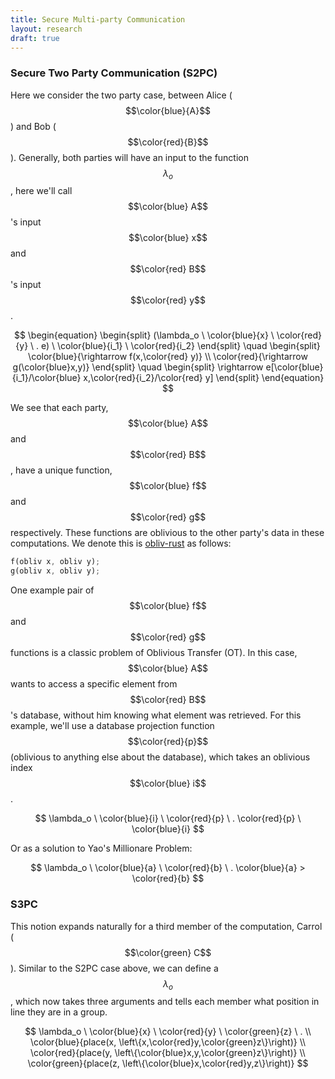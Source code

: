 ```yaml
---
title: Secure Multi-party Communication
layout: research
draft: true
---
```


### Secure Two Party Communication (S2PC)

Here we consider the two party case, between Alice ($$\color{blue}{A}$$) and
Bob ($$\color{red}{B}$$). Generally, both parties will have an input to the
function $$\lambda_o$$, here we'll call $$\color{blue} A$$'s input $$\color{blue}
x$$ and $$\color{red} B$$'s input $$\color{red} y$$.


$$
\begin{equation}
\begin{split}
  (\lambda_o \ \color{blue}{x} \ \color{red}{y} \ . e) \
  \color{blue}{i_1} \
  \color{red}{i_2}
\end{split}
\quad
\begin{split}
  \color{blue}{\rightarrow f(x,\color{red} y)} \\
  \color{red}{\rightarrow g(\color{blue}x,y)}
\end{split}
\quad
\begin{split}
  \rightarrow e[\color{blue}{i_1}/\color{blue} x,\color{red}{i_2}/\color{red} y]
\end{split}
\end{equation}
$$

We see that each party, $$\color{blue} A$$ and $$\color{red} B$$, have a unique
function, $$\color{blue} f$$ and $$\color{red} g$$ respectively. These functions
are oblivious to the other party's data in these computations. We denote this
is [obliv-rust]() as follows:

```rust
f(obliv x, obliv y);
g(obliv x, obliv y);
```

One example pair of $$\color{blue} f$$ and $$\color{red} g$$ functions is a
classic problem of Oblivious Transfer (OT). In this case, $$\color{blue} A$$
wants to access a specific element from $$\color{red} B$$'s database, without
him knowing what element was retrieved. For this example, we'll use a database
projection function $$\color{red}{p}$$ (oblivious to anything else about the
database), which takes an oblivious index $$\color{blue} i$$.

$$
\lambda_o \ \color{blue}{i} \ \color{red}{p} \ . \color{red}{p} \ \color{blue}{i}
$$

Or as a solution to Yao's Millionare Problem:

$$
\lambda_o \ \color{blue}{a} \ \color{red}{b} \ . \color{blue}{a} > \color{red}{b}
$$

### S3PC

This notion expands naturally for a third member of the computation, Carrol
($$\color{green} C$$). Similar to the S2PC case above, we can define a
$$\lambda_o$$, which now takes three arguments and tells each member what
position in line they are in a group.

$$
\lambda_o \ \color{blue}{x} \ \color{red}{y} \ \color{green}{z} \ . \\
\color{blue}{place(x, \left\{x,\color{red}y,\color{green}z\}\right)} \\
\color{red}{place(y, \left\{\color{blue}x,y,\color{green}z\}\right)} \\
\color{green}{place(z, \left\{\color{blue}x,\color{red}y,z\}\right)}
$$
